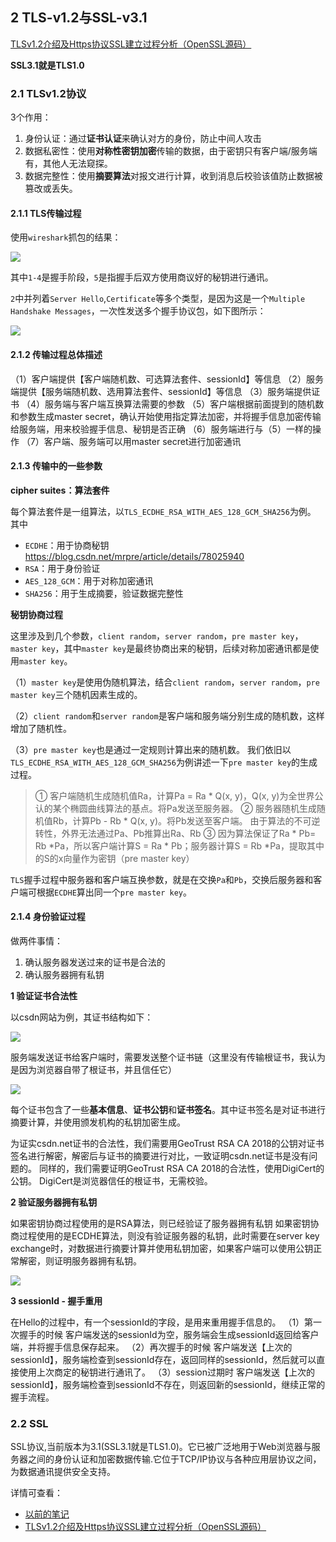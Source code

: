 ## 2 TLS-v1.2与SSL-v3.1

[TLSv1.2介绍及Https协议SSL建立过程分析（OpenSSL源码）](https://blog.csdn.net/wteruiycbqqvwt/article/details/90764611)

**SSL3.1就是TLS1.0**

### 2.1 TLSv1.2协议

3个作用：

1. 身份认证：通过**证书认证**来确认对方的身份，防止中间人攻击
2. 数据私密性：使用**对称性密钥加密**传输的数据，由于密钥只有客户端/服务端有，其他人无法窥探。
3. 数据完整性：使用**摘要算法**对报文进行计算，收到消息后校验该值防止数据被篡改或丢失。

#### 2.1.1 TLS传输过程

使用`wireshark`抓包的结果：

![](media/1.png)

其中`1-4`是握手阶段，`5`是指握手后双方使用商议好的秘钥进行通讯。

`2`中并列着`Server Hello`,`Certificate`等多个类型，是因为这是一个`Multiple Handshake Messages`，一次性发送多个握手协议包，如下图所示：

![](media/2.png)

#### 2.1.2 传输过程总体描述

（1）客户端提供【客户端随机数、可选算法套件、sessionId】等信息
（2）服务端提供【服务端随机数、选用算法套件、sessionId】等信息
（3）服务端提供证书
（4）服务端与客户端互换算法需要的参数
（5）客户端根据前面提到的随机数和参数生成master secret，确认开始使用指定算法加密，并将握手信息加密传输给服务端，用来校验握手信息、秘钥是否正确
（6）服务端进行与（5）一样的操作
（7）客户端、服务端可以用master secret进行加密通讯

#### 2.1.3 传输中的一些参数

**cipher suites：算法套件**

每个算法套件是一组算法，以`TLS_ECDHE_RSA_WITH_AES_128_GCM_SHA256`为例。
其中

* `ECDHE`：用于协商秘钥 https://blog.csdn.net/mrpre/article/details/78025940
* `RSA`：用于身份验证
* `AES_128_GCM`：用于对称加密通讯
* `SHA256`：用于生成摘要，验证数据完整性

**秘钥协商过程**

这里涉及到几个参数，`client random`，`server random`，`pre master key`，`master key`，其中`master key`是最终协商出来的秘钥，后续对称加密通讯都是使用`master key`。

（1）`master key`是使用伪随机算法，结合`client random`，`server random`，`pre master key`三个随机因素生成的。

（2）`client random`和`server random`是客户端和服务端分别生成的随机数，这样增加了随机性。

（3）`pre master key`也是通过一定规则计算出来的随机数。
我们依旧以`TLS_ECDHE_RSA_WITH_AES_128_GCM_SHA256`为例讲述一下`pre master key`的生成过程。

>① 客户端随机生成随机值Ra，计算Pa = Ra * Q(x, y)，Q(x, y)为全世界公认的某个椭圆曲线算法的基点。将Pa发送至服务器。
>② 服务器随机生成随机值Rb，计算Pb - Rb * Q(x, y)。将Pb发送至客户端。
>由于算法的不可逆转性，外界无法通过Pa、Pb推算出Ra、Rb
>③ 因为算法保证了Ra * Pb= Rb *Pa，所以客户端计算S = Ra * Pb；服务器计算S = Rb *Pa，提取其中的S的x向量作为密钥（pre master key）

`TLS`握手过程中服务器和客户端互换参数，就是在交换`Pa`和`Pb`，交换后服务器和客户端可根据`ECDHE`算出同一个`pre master key`。

#### 2.1.4 身份验证过程

做两件事情：

1. 确认服务器发送过来的证书是合法的
2. 确认服务器拥有私钥

**1 验证证书合法性**

以csdn网站为例，其证书结构如下：

![](media/3.png)

服务端发送证书给客户端时，需要发送整个证书链（这里没有传输根证书，我认为是因为浏览器自带了根证书，并且信任它）

![](media/4.png)

每个证书包含了一些**基本信息**、**证书公钥**和**证书签名**。其中证书签名是对证书进行摘要计算，并使用颁发机构的私钥加密生成。

为证实csdn.net证书的合法性，我们需要用GeoTrust RSA CA 2018的公钥对证书签名进行解密，解密后与证书的摘要进行对比，一致证明csdn.net证书是没有问题的。
同样的，我们需要证明GeoTrust RSA CA 2018的合法性，使用DigiCert的公钥。
DigiCert是浏览器信任的根证书，无需校验。

**2 验证服务器拥有私钥**

如果密钥协商过程使用的是RSA算法，则已经验证了服务器拥有私钥
如果密钥协商过程使用的是ECDHE算法，则没有验证服务器的私钥，此时需要在server key exchange时，对数据进行摘要计算并使用私钥加密，如果客户端可以使用公钥正常解密，则证明服务器拥有私钥。

![](media/5.png)

**3 sessionId - 握手重用**

在Hello的过程中，有一个sessionId的字段，是用来重用握手信息的。
（1）第一次握手的时候
客户端发送的sessionId为空，服务端会生成sessionId返回给客户端，并将握手信息保存起来。
（2）再次握手的时候
客户端发送【上次的sessionId】，服务端检查到sessionId存在，返回同样的sessionId，然后就可以直接使用上次商定的秘钥进行通讯了。
（3）session过期时
客户端发送【上次的sessionId】，服务端检查到sessionId不存在，则返回新的sessionId，继续正常的握手流程。

### 2.2 SSL

SSL协议,当前版本为3.1(SSL3.1就是TLS1.0)。它已被广泛地用于Web浏览器与服务器之间的身份认证和加密数据传输.它位于TCP/IP协议与各种应用层协议之间，为数据通讯提供安全支持。

详情可查看：

* [以前的笔记](https://qgao233.github.io/qgaoMajorKnowledge/chapter18/section6/)
* [TLSv1.2介绍及Https协议SSL建立过程分析（OpenSSL源码）](https://blog.csdn.net/wteruiycbqqvwt/article/details/90764611)
